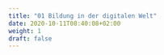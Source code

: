 ```yaml
---
title: "01 Bildung in der digitalen Welt"
date: 2020-10-11T08:40:08+02:00
weight: 1
draft: false
---
```

